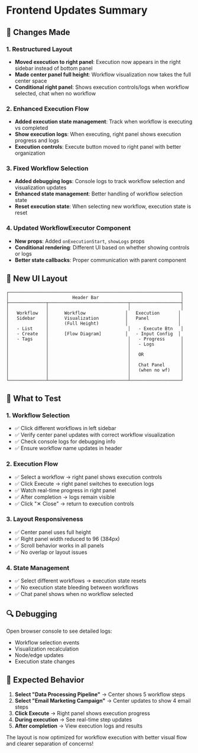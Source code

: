 # Frontend Updates Summary

## 🔧 Changes Made

### 1. **Restructured Layout** 
- **Moved execution to right panel**: Execution now appears in the right sidebar instead of bottom panel
- **Made center panel full height**: Workflow visualization now takes the full center space
- **Conditional right panel**: Shows execution controls/logs when workflow selected, chat when no workflow

### 2. **Enhanced Execution Flow**
- **Added execution state management**: Track when workflow is executing vs completed
- **Show execution logs**: When executing, right panel shows execution progress and logs
- **Execution controls**: Execute button moved to right panel with better organization

### 3. **Fixed Workflow Selection** 
- **Added debugging logs**: Console logs to track workflow selection and visualization updates
- **Enhanced state management**: Better handling of workflow selection state
- **Reset execution state**: When selecting new workflow, execution state is reset

### 4. **Updated WorkflowExecutor Component**
- **New props**: Added `onExecutionStart`, `showLogs` props
- **Conditional rendering**: Different UI based on whether showing controls or logs
- **Better state callbacks**: Proper communication with parent component

## 🎨 New UI Layout

```
┌─────────────────────────────────────────────────────────────────┐
│                        Header Bar                               │
├──────────────┬──────────────────────────────┬───────────────────┤
│              │                              │                   │
│   Workflow   │      Workflow               │   Execution       │
│   Sidebar    │      Visualization          │   Panel           │
│              │      (Full Height)          │                   │
│   - List     │                              │   - Execute Btn   │
│   - Create   │      [Flow Diagram]         │   - Input Config  │
│   - Tags     │                              │   - Progress      │
│              │                              │   - Logs          │
│              │                              │                   │
│              │                              │   OR              │
│              │                              │                   │
│              │                              │   Chat Panel      │
│              │                              │   (when no wf)    │
│              │                              │                   │
└──────────────┴──────────────────────────────┴───────────────────┘
```

## 🧪 What to Test

### 1. **Workflow Selection**
- ✅ Click different workflows in left sidebar
- ✅ Verify center panel updates with correct workflow visualization
- ✅ Check console logs for debugging info
- ✅ Ensure workflow name updates in header

### 2. **Execution Flow**
- ✅ Select a workflow → right panel shows execution controls
- ✅ Click Execute → right panel switches to execution logs
- ✅ Watch real-time progress in right panel
- ✅ After completion → logs remain visible
- ✅ Click "✕ Close" → return to execution controls

### 3. **Layout Responsiveness**
- ✅ Center panel uses full height
- ✅ Right panel width reduced to 96 (384px)
- ✅ Scroll behavior works in all panels
- ✅ No overlap or layout issues

### 4. **State Management**
- ✅ Select different workflows → execution state resets
- ✅ No execution state bleeding between workflows
- ✅ Chat panel shows when no workflow selected

## 🔍 Debugging

Open browser console to see detailed logs:
- Workflow selection events
- Visualization recalculation
- Node/edge updates
- Execution state changes

## 🚀 Expected Behavior

1. **Select "Data Processing Pipeline"** → Center shows 5 workflow steps
2. **Select "Email Marketing Campaign"** → Center updates to show 4 email steps  
3. **Click Execute** → Right panel shows execution progress
4. **During execution** → See real-time step updates
5. **After completion** → View execution logs and results

The layout is now optimized for workflow execution with better visual flow and clearer separation of concerns!
